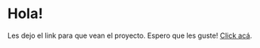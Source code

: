# Hola! 
Les dejo el link para que vean el proyecto.
Espero que les guste!
[Click acá](https://cortilucia.github.io/Crash-World/).
